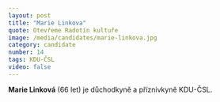 ```yaml
---
layout: post
title: "Marie Linkova"
quote: Otevřeme Radotín kultuře
image: /media/candidates/marie-linkova.jpg
category: candidate
number: 14
tags: KDU-ČSL
video: false
---
```


**Marie Linková** (66 let) je důchodkyně a příznivkyně KDU-ČSL.
